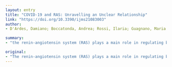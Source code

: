```yaml
---
layout: entry
title: "COVID-19 and RAS: Unravelling an Unclear Relationship"
link: "https://doi.org/10.3390/ijms21083003"
author:
- D'Ardes, Damiano; Boccatonda, Andrea; Rossi, Ilaria; Guagnano, Maria Teresa; Santilli, Francesca; Cipollone, Francesco; Bucci, Marco

summary:
- "the renin-angiotensin system (RAS) plays a main role in regulating blood pressure and electrolyte and liquid balance. Previous evidence suggests that RAS may represent an important target for the treatment of lung pathologies. The scientific community has recently focused its attention on ACE inhibitors and a potential benefit/harms for patients infected by Coronavirus disease who experience pneumonia. There are still some doubts about the effects of these drugs in this setting."

original:
- "The renin-angiotensin system (RAS) plays a main role in regulating blood pressure and electrolyte and liquid balance. Previous evidence suggests that RAS may represent an important target for the treatment of lung pathologies, especially for acute respiratory distress syndrome and chronic fibrotic disease. The scientific community has recently focused its attention on angiotensin-converting enzyme (ACE) inhibitors and angiotensin receptor 1 (AT1R) inhibitors and their possible benefit/harms for patients infected by Coronavirus disease (COVID-19) who experience pneumonia, but there are still some doubts about the effects of these drugs in this setting."
---
```


